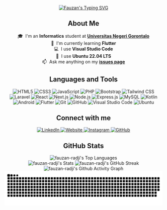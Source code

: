 <p align="center">
  <a href="https://git.io/typing-svg"><img src="https://readme-typing-svg.demolab.com?font=Poppins&size=28&duration=3000&pause=1000&color=C6A76E&background=282C34&center=true&vCenter=true&random=false&width=435&height=100&lines=%F0%9F%91%8B+Hello+there!;I'm+Fauzan;I'm+a+Web+Developer;I'm+a+Mobile+Developer;I'm+a+Programmer" alt="Fauzan's Typing SVG" /></a>
</p>

<h2 align="center">About Me</h2>

<p align="center">
  🎓 &nbsp;I'm an <strong>Informatics</strong> student at <strong><a href="https://www.ung.ac.id/" target="_blank" title="Universitas Negeri Gorontalo">Universitas Negeri Gorontalo</a></strong><br />
  🌱 &nbsp;I'm currently learning <strong>Flutter</strong><br />
  💻 &nbsp;I use <strong>Visual Studio Code</strong><br />
  🐧 &nbsp;I use <strong>Ubuntu 22.04 LTS</strong><br />
  📫 &nbsp;Ask me anything on my <strong><a href="https://github.com/fauzan-radji/fauzan-radji/issues" target="_blank" title="fauzan-radji/issues">issues page</a></strong><br />
</p>

<h2 align="center">Languages and Tools</h2>

<p align="center">
  <img alt="HTML5" src="https://img.shields.io/badge/-HTML5-05122A?style=flat&logo=html5" />
  <img alt="CSS3" src="https://img.shields.io/badge/-CSS3-05122A?style=flat&logo=css3" />
  <img alt="JavaScript" src="https://img.shields.io/badge/-JavaScript-05122A?style=flat&logo=javascript" />
  <img alt="PHP" src="https://img.shields.io/badge/-PHP-05122A?style=flat&logo=php" />
  <img alt="Bootstrap" src="https://img.shields.io/badge/-Bootstrap-05122A?style=flat&logo=bootstrap" />
  <img alt="Tailwind CSS" src="https://img.shields.io/badge/-Tailwind%20CSS-05122A?style=flat&logo=tailwind-css" />
  <img alt="Laravel" src="https://img.shields.io/badge/-Laravel-05122A?style=flat&logo=laravel" />
  <img alt="React" src="https://img.shields.io/badge/-React-05122A?style=flat&logo=react" />
  <img alt="Next.js" src="https://img.shields.io/badge/-Next.js-05122A?style=flat&logo=next.js" />
  <img alt="Node.js" src="https://img.shields.io/badge/-Node.js-05122A?style=flat&logo=node.js" />
  <img alt="Express.js" src="https://img.shields.io/badge/-Express.js-05122A?style=flat&logo=express" />
  <img alt="MySQL" src="https://img.shields.io/badge/-MySQL-05122A?style=flat&logo=mysql" />
  <img alt="Kotlin" src="https://img.shields.io/badge/-Kotlin-05122A?style=flat&logo=kotlin" />
  <img alt="Android" src="https://img.shields.io/badge/-Android-05122A?style=flat&logo=android" />
  <img alt="Flutter" src="https://img.shields.io/badge/-Flutter-05122A?style=flat&logo=flutter" />
  <img alt="Git" src="https://img.shields.io/badge/-Git-05122A?style=flat&logo=git" />
  <img alt="GitHub" src="https://img.shields.io/badge/-GitHub-05122A?style=flat&logo=github" />
  <img alt="Visual Studio Code" src="https://img.shields.io/badge/-Visual%20Studio%20Code-05122A?style=flat&logo=visual-studio-code" />
  <img alt="Ubuntu" src="https://img.shields.io/badge/-Ubuntu-05122A?style=flat&logo=ubuntu" />
</p>

<h2 align="center">Connect with me</h2>

<p align="center">
  <a href="https://www.linkedin.com/in/tri-putra-fauzan-h-radji/" target="_blank" title="Tri Putra Fauzan H. Radji">
    <img alt="LinkedIn" src="https://img.shields.io/badge/-LinkedIn-05122A?style=flat&logo=linkedin" />
  </a>
  <a href="https://fauzan-radji.github.io" target="_blank" title="fauzan-radji.github.io">
    <img alt="Website" src="https://img.shields.io/badge/-Website-05122A?style=flat&logo=google-chrome" />
  </a>
  <a href="https://www.instagram.com/triputrafauzanradji" target="_blank" title="@triputrafauzanradji">
    <img alt="Instagram" src="https://img.shields.io/badge/-Instagram-05122A?style=flat&logo=instagram" />
  </a>
  <a href="https://github.com/fauzan-radji" target="_blank" title="fauzan-radji">
    <img alt="GitHub" src="https://img.shields.io/badge/-GitHub-05122A?style=flat&logo=github" />
  </a>
</p>

<h2 align="center">GitHub Stats</h2>

<p align="center">
  <img alt="fauzan-radji's Top Languages" src="https://github-readme-stats.vercel.app/api/top-langs/?username=fauzan-radji&theme=onedark&show_icons=true&hide_border=true&layout=compact" />
  <br />
  <img alt="fauzan-radji's Stats" src="https://github-readme-stats.vercel.app/api?username=fauzan-radji&theme=onedark&show_icons=true&hide_border=true&count_private=true" />
  <img alt="fauzan-radji's GitHub Streak" src="https://streak-stats.demolab.com?user=fauzan-radji&theme=onedark&hide_border=true" />
  <img alt="fauzan-radji's Github Activity Graph" src="https://github-readme-activity-graph.vercel.app/graph?username=fauzan-radji&theme=one-dark&radius=10&hide_border=true&area=true&title_color=e4bf7a&color=8eb573&point=df6d74" />
  <picture>
    <source media="(prefers-color-scheme: dark)" srcset="https://raw.githubusercontent.com/fauzan-radji/fauzan-radji/output/github-contribution-grid-snake-dark.svg" />
    <source media="(prefers-color-scheme: light)" srcset="https://raw.githubusercontent.com/fauzan-radji/fauzan-radji/output/github-contribution-grid-snake.svg" />
    <img alt="github-snake" src="https://raw.githubusercontent.com/fauzan-radji/fauzan-radji/output/github-contribution-grid-snake.svg" />
  </picture>
</p>
